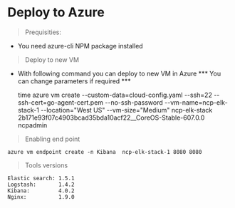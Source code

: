 Deploy to Azure
===============

> Prequisities:

* You need azure-cli NPM package installed

> Deploy to new VM

* With following command you can deploy to new VM in Azure
*** You can change parameters if required ***

    time azure vm create --custom-data=cloud-config.yaml --ssh=22 --ssh-cert=go-agent-cert.pem  --no-ssh-password --vm-name=ncp-elk-stack-1 --location="West US" --vm-size="Medium" ncp-elk-stack 2b171e93f07c4903bcad35bda10acf22__CoreOS-Stable-607.0.0 ncpadmin


> Enabling end point

    azure vm endpoint create -n Kibana  ncp-elk-stack-1 8080 8080

> Tools versions

    Elastic search: 1.5.1
    Logstash:       1.4.2
    Kibana:         4.0.2
    Nginx:          1.9.0
